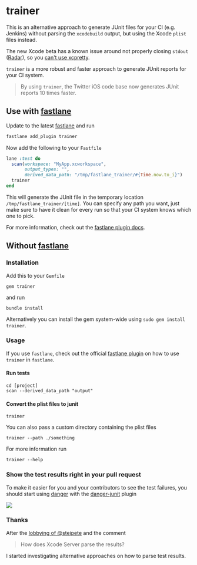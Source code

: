 # trainer

This is an alternative approach to generate JUnit files for your CI (e.g. Jenkins) without parsing the `xcodebuild` output, but using the Xcode `plist` files instead.

The new Xcode beta has a known issue around not properly closing `stdout` ([Radar](https://openradar.appspot.com/27447948)), so you [can't use xcpretty](https://github.com/supermarin/xcpretty/issues/227).

`trainer` is a more robust and faster approach to generate JUnit reports for your CI system. 

> By using `trainer`, the Twitter iOS code base now generates JUnit reports 10 times faster.

## Use with [fastlane](https://fastlane.tools)

Update to the latest [fastlane](https://fastlane.tools) and run

```bash
fastlane add_plugin trainer
```

Now add the following to your `Fastfile`

```ruby
lane :test do
  scan(workspace: "MyApp.xcworkspace",
       output_types: "",
       derived_data_path: "/tmp/fastlane_trainer/#{Time.now.to_i}")
  trainer
end
```

This will generate the JUnit file in the temporary location `/tmp/fastlane_trainer/[time]`. You can specify any path you want, just make sure to have it clean for every run so that your CI system knows which one to pick.

For more information, check out the [fastlane plugin docs](fastlane-plugin-trainer#readme).

## Without [fastlane](https://fastlane.tools)

### Installation

Add this to your `Gemfile` 
```
gem trainer
```
and run
```
bundle install
```

Alternatively you can install the gem system-wide using `sudo gem install trainer`.

### Usage

If you use `fastlane`, check out the official [fastlane plugin](fastlane-plugin-trainer#readme) on how to use `trainer` in `fastlane`.

#### Run tests

```
cd [project]
scan --derived_data_path "output"
```

#### Convert the plist files to junit

```
trainer
```

You can also pass a custom directory containing the plist files

```
trainer --path ./something
```

For more information run

```
trainer --help
````

### Show the test results right in your pull request

To make it easier for you and your contributors to see the test failures, you should start using [danger](http://danger.systems) with the [danger-junit](https://github.com/orta/danger-junit) plugin

![](https://raw.githubusercontent.com/orta/danger-junit/master/img/example.png)

### Thanks

After the [lobbying of @steipete](https://twitter.com/steipete/status/753662170848690176) and the comment

> How does Xcode Server parse the results?

I started investigating alternative approaches on how to parse test results.
